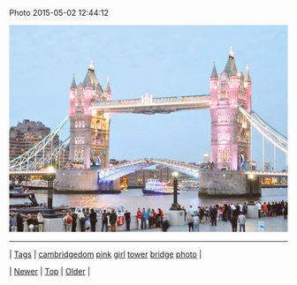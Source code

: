 <!--
title: Photo 2015-05-02 12
date: 2020-06-28T15:27:00.078Z
tags: cambridgedom, pink, girl, tower, bridge, photo
-->


Photo 2015-05-02 12:44:12

![](117933266427-0.png)

<!--BOTTOM-POST-NAVIGATION-->
---

| [Tags](tags.md) | [cambridgedom](tag-cambridgedom.md) [pink](tag-pink.md) [girl](tag-girl.md) [tower](tag-tower.md) [bridge](tag-bridge.md) [photo](tag-photo.md) |

| [Newer](117923567314.md) | [Top](index.md) | [Older](117940653837.md) |